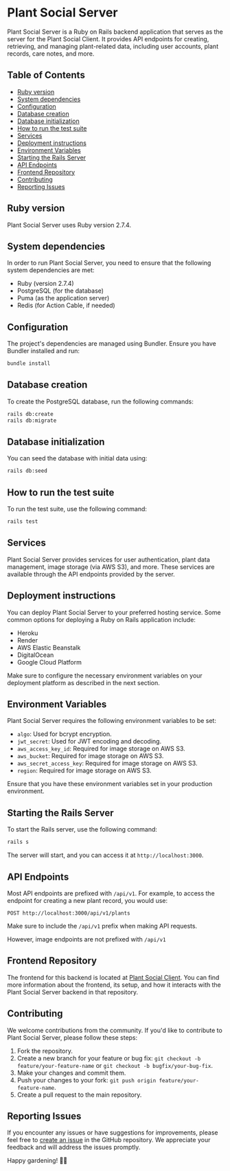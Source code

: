 # Plant Social Server

Plant Social Server is a Ruby on Rails backend application that serves as the server for the Plant Social Client. It provides API endpoints for creating, retrieving, and managing plant-related data, including user accounts, plant records, care notes, and more.

## Table of Contents

- [Ruby version](#ruby-version)
- [System dependencies](#system-dependencies)
- [Configuration](#configuration)
- [Database creation](#database-creation)
- [Database initialization](#database-initialization)
- [How to run the test suite](#how-to-run-the-test-suite)
- [Services](#services)
- [Deployment instructions](#deployment-instructions)
- [Environment Variables](#environment-variables)
- [Starting the Rails Server](#starting-the-rails-server)
- [API Endpoints](#api-endpoints)
- [Frontend Repository](#frontend-repository)
- [Contributing](#contributing)
- [Reporting Issues](#reporting-issues)

## Ruby version

Plant Social Server uses Ruby version 2.7.4.

## System dependencies

In order to run Plant Social Server, you need to ensure that the following system dependencies are met:

- Ruby (version 2.7.4)
- PostgreSQL (for the database)
- Puma (as the application server)
- Redis (for Action Cable, if needed)

## Configuration

The project's dependencies are managed using Bundler. Ensure you have Bundler installed and run:

```bash
bundle install
```

## Database creation

To create the PostgreSQL database, run the following commands:

```bash
rails db:create
rails db:migrate
```

## Database initialization

You can seed the database with initial data using:

```bash
rails db:seed
```

## How to run the test suite

To run the test suite, use the following command:

```bash
rails test
```

## Services

Plant Social Server provides services for user authentication, plant data management, image storage (via AWS S3), and more. These services are available through the API endpoints provided by the server.

## Deployment instructions

You can deploy Plant Social Server to your preferred hosting service. Some common options for deploying a Ruby on Rails application include:

- Heroku
- Render
- AWS Elastic Beanstalk
- DigitalOcean
- Google Cloud Platform

Make sure to configure the necessary environment variables on your deployment platform as described in the next section.

## Environment Variables

Plant Social Server requires the following environment variables to be set:

- `algo`: Used for bcrypt encryption.
- `jwt_secret`: Used for JWT encoding and decoding.
- `aws_access_key_id`: Required for image storage on AWS S3.
- `aws_bucket`: Required for image storage on AWS S3.
- `aws_secret_access_key`: Required for image storage on AWS S3.
- `region`: Required for image storage on AWS S3.

Ensure that you have these environment variables set in your production environment.

## Starting the Rails Server

To start the Rails server, use the following command:

```bash
rails s
```

The server will start, and you can access it at `http://localhost:3000`.

## API Endpoints

Most API endpoints are prefixed with `/api/v1`. For example, to access the endpoint for creating a new plant record, you would use:

```
POST http://localhost:3000/api/v1/plants
```

Make sure to include the `/api/v1` prefix when making API requests.

However, image endpoints are not prefixed with `/api/v1`

## Frontend Repository

The frontend for this backend is located at [Plant Social Client](https://github.com/emileypalmquist/plant-social-client). You can find more information about the frontend, its setup, and how it interacts with the Plant Social Server backend in that repository.

## Contributing

We welcome contributions from the community. If you'd like to contribute to Plant Social Server, please follow these steps:

1. Fork the repository.
2. Create a new branch for your feature or bug fix: `git checkout -b feature/your-feature-name` or `git checkout -b bugfix/your-bug-fix`.
3. Make your changes and commit them.
4. Push your changes to your fork: `git push origin feature/your-feature-name`.
5. Create a pull request to the main repository.

## Reporting Issues

If you encounter any issues or have suggestions for improvements, please feel free to [create an issue](https://github.com/emileypalmquist/plant-social-server/issues) in the GitHub repository. We appreciate your feedback and will address the issues promptly.

Happy gardening! 🌱🌿